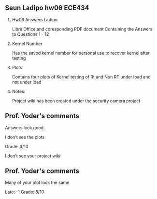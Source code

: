 ## Seun Ladipo hw06 ECE434

1. Hw06 Answers Ladipo 
	
	Libre Office and coresponding PDF document Containing the Answers to Questions 1 - 12

2. Kernel Number 
	
	Has the saved kernel number for personal use to recover kernel after testing

3. Plots
	
	Contains four plots of Kernel testing of Rt and Non RT under load and not under load

4. Notes:
		
	Project wiki has been created under the security camera project
 

## Prof. Yoder's comments
Answers look good.

I don't see the plots

Grade:  3/10

I don't see your project wiki

## Prof. Yoder's comments
Many of your plot look the same

Late: -1
Grade: 8/10